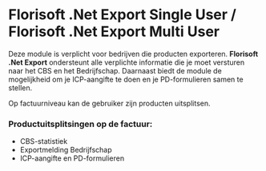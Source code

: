 # Florisoft .Net Export Single User / Florisoft .Net Export Multi User

Deze module is verplicht voor bedrijven die producten exporteren. **Florisoft .Net Export** ondersteunt alle verplichte informatie die je moet versturen naar het CBS en het Bedrijfschap. Daarnaast biedt de module de mogelijkheid om je ICP-aangifte te doen en je PD-formulieren samen te stellen.

Op factuurniveau kan de gebruiker zijn producten uitsplitsen.

### Productuitsplitsingen op de factuur:
- CBS-statistiek
- Exportmelding Bedrijfschap
- ICP-aangifte en PD-formulieren
